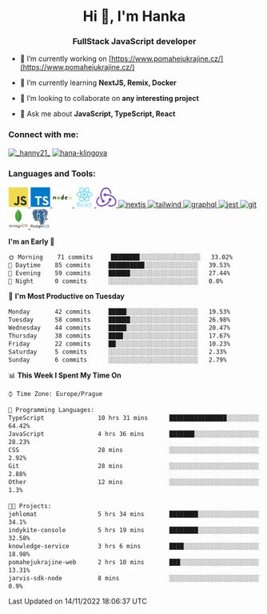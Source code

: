 <h1 align="center">Hi 👋, I'm Hanka</h1>
<h3 align="center">FullStack JavaScript developer</h3>

- 🔭 I’m currently working on [https://www.pomahejukrajine.cz/](https://www.pomahejukrajine.cz/)

- 🌱 I’m currently learning **NextJS, Remix, Docker**

- 👯 I’m looking to collaborate on **any interesting project**

- 💬 Ask me about **JavaScript, TypeScript, React**

<h3 align="left">Connect with me:</h3>
<p align="left">
<a href="https://twitter.com/_hanny21_" target="blank"><img align="center" src="https://raw.githubusercontent.com/rahuldkjain/github-profile-readme-generator/master/src/images/icons/Social/twitter.svg" alt="_hanny21_" height="30" width="40" /></a>
<a href="https://linkedin.com/in/hana-klingova" target="blank"><img align="center" src="https://raw.githubusercontent.com/rahuldkjain/github-profile-readme-generator/master/src/images/icons/Social/linked-in-alt.svg" alt="hana-klingova" height="30" width="40" /></a>
</p>

<h3 align="left">Languages and Tools:</h3>
<p align="left"> 
<a href="https://developer.mozilla.org/en-US/docs/Web/JavaScript" target="_blank" rel="noreferrer"> <img src="https://raw.githubusercontent.com/devicons/devicon/master/icons/javascript/javascript-original.svg" alt="javascript" width="40" height="40"/> </a> 
<a href="https://www.typescriptlang.org/" target="_blank" rel="noreferrer"> <img src="https://raw.githubusercontent.com/devicons/devicon/master/icons/typescript/typescript-original.svg" alt="typescript" width="40" height="40"/> </a> 
<a href="https://nodejsorg" target="_blank" rel="noreferrer"> <img src="https://raw.githubusercontent.com/devicons/devicon/master/icons/nodejs/nodejs-original-wordmark.svg" alt="nodejs" width="40" height="40"/> </a> 
<a href="https://reactjs.org/" target="_blank" rel="noreferrer"> <img src="https://raw.githubusercontent.com/devicons/devicon/master/icons/react/react-original-wordmark.svg" alt="react" width="40" height="40"/> </a> 
<a href="https://redux.js.org" target="_blank" rel="noreferrer"> <img src="https://raw.githubusercontent.com/devicons/devicon/master/icons/redux/redux-original.svg" alt="redux" width="40" height="40"/> </a> 
<a href="https://nextjs.org/" target="_blank" rel="noreferrer"> <img src="https://cdn.worldvectorlogo.com/logos/nextjs-2.svg" alt="nextjs" width="40" height="40"/> </a> 
<a href="https://tailwindcss.com/" target="_blank" rel="noreferrer"> <img src="https://www.vectorlogo.zone/logos/tailwindcss/tailwindcss-icon.svg" alt="tailwind" width="40" height="40"/> </a> 
<a href="https://graphql.org" target="_blank" rel="noreferrer"> <img src="https://www.vectorlogo.zone/logos/graphql/graphql-icon.svg" alt="graphql" width="40" height="40"/> </a> 
<a href="https://jestjs.io" target="_blank" rel="noreferrer"> <img src="https://www.vectorlogo.zone/logos/jestjsio/jestjsio-icon.svg" alt="jest" width="40" height="40"/> </a> 
<a href="https://git-scm.com/" target="_blank" rel="noreferrer"> <img src="https://www.vectorlogo.zone/logos/git-scm/git-scm-icon.svg" alt="git" width="40" height="40"/> </a> 
<a href="https://www.mongodb.com/" target="_blank" rel="noreferrer"> <img src="https://raw.githubusercontent.com/devicons/devicon/master/icons/mongodb/mongodb-original-wordmark.svg" alt="mongodb" width="40" height="40"/> </a>  
<a href="https://www.postgresql.org" target="_blank" rel="noreferrer"> <img src="https://raw.githubusercontent.com/devicons/devicon/master/icons/postgresql/postgresql-original-wordmark.svg" alt="postgresql" width="40" height="40"/> </a> 
</p>

<!--START_SECTION:waka-->
**I'm an Early 🐤** 

```text
🌞 Morning    71 commits     ████████░░░░░░░░░░░░░░░░░   33.02% 
🌆 Daytime    85 commits     ██████████░░░░░░░░░░░░░░░   39.53% 
🌃 Evening    59 commits     ██████░░░░░░░░░░░░░░░░░░░   27.44% 
🌙 Night      0 commits      ░░░░░░░░░░░░░░░░░░░░░░░░░   0.0%

```
📅 **I'm Most Productive on Tuesday** 

```text
Monday       42 commits     █████░░░░░░░░░░░░░░░░░░░░   19.53% 
Tuesday      58 commits     ██████░░░░░░░░░░░░░░░░░░░   26.98% 
Wednesday    44 commits     █████░░░░░░░░░░░░░░░░░░░░   20.47% 
Thursday     38 commits     ████░░░░░░░░░░░░░░░░░░░░░   17.67% 
Friday       22 commits     ██░░░░░░░░░░░░░░░░░░░░░░░   10.23% 
Saturday     5 commits      ░░░░░░░░░░░░░░░░░░░░░░░░░   2.33% 
Sunday       6 commits      ░░░░░░░░░░░░░░░░░░░░░░░░░   2.79%

```


📊 **This Week I Spent My Time On** 

```text
⌚︎ Time Zone: Europe/Prague

💬 Programming Languages: 
TypeScript               10 hrs 31 mins      ████████████████░░░░░░░░░   64.42% 
JavaScript               4 hrs 36 mins       ███████░░░░░░░░░░░░░░░░░░   28.23% 
CSS                      28 mins             ░░░░░░░░░░░░░░░░░░░░░░░░░   2.92% 
Git                      28 mins             ░░░░░░░░░░░░░░░░░░░░░░░░░   2.88% 
Other                    12 mins             ░░░░░░░░░░░░░░░░░░░░░░░░░   1.3%

🐱‍💻 Projects: 
jehlomat                 5 hrs 34 mins       ████████░░░░░░░░░░░░░░░░░   34.1% 
indykite-console         5 hrs 19 mins       ████████░░░░░░░░░░░░░░░░░   32.58% 
knowledge-service        3 hrs 6 mins        ████░░░░░░░░░░░░░░░░░░░░░   18.98% 
pomahejukrajine-web      2 hrs 10 mins       ███░░░░░░░░░░░░░░░░░░░░░░   13.31% 
jarvis-sdk-node          8 mins              ░░░░░░░░░░░░░░░░░░░░░░░░░   0.9%

```


 Last Updated on 14/11/2022 18:06:37 UTC
<!--END_SECTION:waka-->
